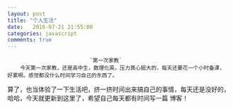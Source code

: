 ```yaml
---
layout: post
title: "个人生活" 
date:   2016-07-21 21:55:00 
categories: javascript
comments: true
---
```


                              `第一次家教`
        今天第一次家教，还是高中生，数理化英，压力真心挺大的，每天还要花一个小时备课，好累啊。感觉都没什么时间学习自己的东西了。
  算了，也当体验了一下生活吧，挤一挤时间出来搞自己的事情，每天还是没好的，哈哈，今天就更新到这里了，希望自己每天都有时间写一篇
  博客！

